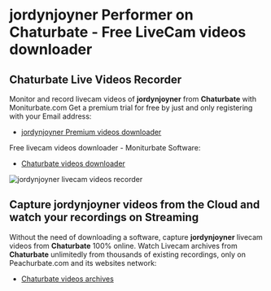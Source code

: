 # jordynjoyner Performer on Chaturbate - Free LiveCam videos downloader

## Chaturbate Live Videos Recorder

Monitor and record livecam videos of **jordynjoyner** from **Chaturbate** with Moniturbate.com
Get a premium trial for free by just and only registering with your Email address:
* [jordynjoyner Premium videos downloader](https://moniturbate.com/request-demo-licence-key.html)

Free livecam videos downloader - Moniturbate Software:
* [Chaturbate videos downloader](https://moniturbate.com/moniturbate-download-software.html)

![jordynjoyner livecam videos recorder](https://peachurnet.com/templates/moniturbate-software.png)


## Capture jordynjoyner videos from the Cloud and watch your recordings on Streaming

Without the need of downloading a software, capture **jordynjoyner** livecam videos from **Chaturbate** 100% online.
Watch Livecam archives from **Chaturbate** unlimitedly from thousands of existing recordings, only on Peachurbate.com and its websites network:
* [Chaturbate videos archives](https://peachurnet.com/)